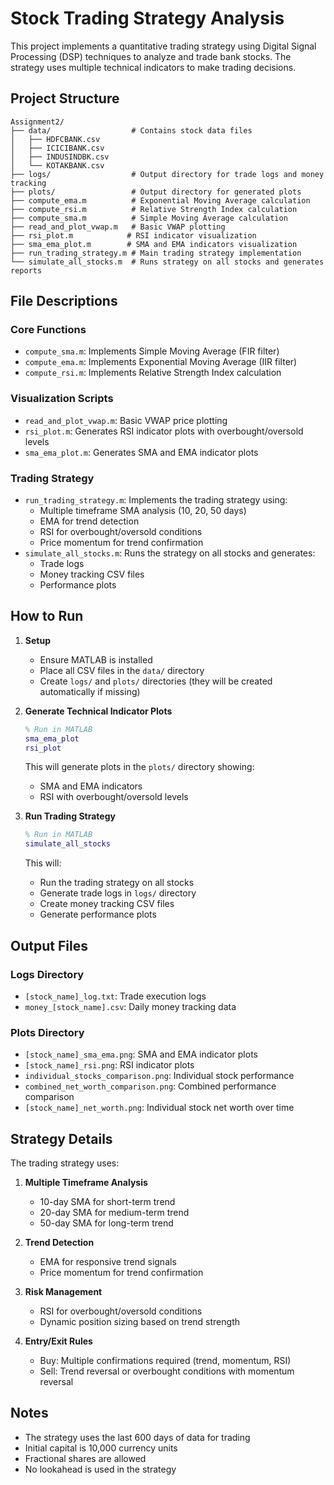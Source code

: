 # Stock Trading Strategy Analysis

This project implements a quantitative trading strategy using Digital Signal Processing (DSP) techniques to analyze and trade  bank stocks. The strategy uses multiple technical indicators to make trading decisions.

## Project Structure

```
Assignment2/
├── data/                  # Contains stock data files
│   ├── HDFCBANK.csv
│   ├── ICICIBANK.csv
│   ├── INDUSINDBK.csv
│   └── KOTAKBANK.csv
├── logs/                  # Output directory for trade logs and money tracking
├── plots/                 # Output directory for generated plots
├── compute_ema.m          # Exponential Moving Average calculation
├── compute_rsi.m          # Relative Strength Index calculation
├── compute_sma.m          # Simple Moving Average calculation
├── read_and_plot_vwap.m   # Basic VWAP plotting
├── rsi_plot.m            # RSI indicator visualization
├── sma_ema_plot.m        # SMA and EMA indicators visualization
├── run_trading_strategy.m # Main trading strategy implementation
└── simulate_all_stocks.m  # Runs strategy on all stocks and generates reports
```

## File Descriptions

### Core Functions
- `compute_sma.m`: Implements Simple Moving Average (FIR filter)
- `compute_ema.m`: Implements Exponential Moving Average (IIR filter)
- `compute_rsi.m`: Implements Relative Strength Index calculation

### Visualization Scripts
- `read_and_plot_vwap.m`: Basic VWAP price plotting
- `rsi_plot.m`: Generates RSI indicator plots with overbought/oversold levels
- `sma_ema_plot.m`: Generates SMA and EMA indicator plots

### Trading Strategy
- `run_trading_strategy.m`: Implements the trading strategy using:
  - Multiple timeframe SMA analysis (10, 20, 50 days)
  - EMA for trend detection
  - RSI for overbought/oversold conditions
  - Price momentum for trend confirmation
- `simulate_all_stocks.m`: Runs the strategy on all stocks and generates:
  - Trade logs
  - Money tracking CSV files
  - Performance plots

## How to Run

1. **Setup**
   - Ensure MATLAB is installed
   - Place all CSV files in the `data/` directory
   - Create `logs/` and `plots/` directories (they will be created automatically if missing)

2. **Generate Technical Indicator Plots**
   ```matlab
   % Run in MATLAB
   sma_ema_plot
   rsi_plot
   ```
   This will generate plots in the `plots/` directory showing:
   - SMA and EMA indicators
   - RSI with overbought/oversold levels

3. **Run Trading Strategy**
   ```matlab
   % Run in MATLAB
   simulate_all_stocks
   ```
   This will:
   - Run the trading strategy on all stocks
   - Generate trade logs in `logs/` directory
   - Create money tracking CSV files
   - Generate performance plots

## Output Files

### Logs Directory
- `[stock_name]_log.txt`: Trade execution logs
- `money_[stock_name].csv`: Daily money tracking data

### Plots Directory
- `[stock_name]_sma_ema.png`: SMA and EMA indicator plots
- `[stock_name]_rsi.png`: RSI indicator plots
- `individual_stocks_comparison.png`: Individual stock performance
- `combined_net_worth_comparison.png`: Combined performance comparison
- `[stock_name]_net_worth.png`: Individual stock net worth over time

## Strategy Details

The trading strategy uses:
1. **Multiple Timeframe Analysis**
   - 10-day SMA for short-term trend
   - 20-day SMA for medium-term trend
   - 50-day SMA for long-term trend

2. **Trend Detection**
   - EMA for responsive trend signals
   - Price momentum for trend confirmation

3. **Risk Management**
   - RSI for overbought/oversold conditions
   - Dynamic position sizing based on trend strength

4. **Entry/Exit Rules**
   - Buy: Multiple confirmations required (trend, momentum, RSI)
   - Sell: Trend reversal or overbought conditions with momentum reversal

## Notes
- The strategy uses the last 600 days of data for trading
- Initial capital is 10,000 currency units
- Fractional shares are allowed
- No lookahead is used in the strategy
